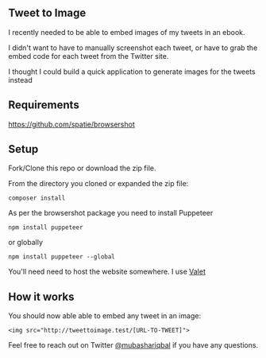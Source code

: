 
## Tweet to Image

I recently needed to be able to embed images of my tweets in an ebook.

I didn't want to have to manually screenshot each tweet, or have to grab the embed code for each tweet from the Twitter site.

I thought I could build a quick application to generate images for the tweets instead

## Requirements

https://github.com/spatie/browsershot

## Setup

Fork/Clone this repo or download the zip file.

From the directory you cloned or expanded the zip file:

```composer install```

As per the  browsershot package you need to install Puppeteer

```npm install puppeteer```

or globally

```npm install puppeteer --global```

You'll need need to host the website somewhere.  I use [Valet](https://laravel.com/docs/8.x/valet)

## How it works

You should now able able to embed any tweet in an image:

```
<img src="http://tweettoimage.test/[URL-TO-TWEET]">
```

Feel free to reach out on Twitter [@mubashariqbal](https://twitter.com/mubashariqbal) if you have any questions.